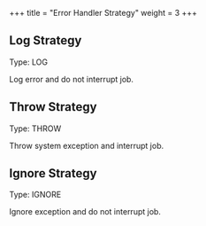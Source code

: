 +++
title = "Error Handler Strategy"
weight = 3
+++

## Log Strategy

Type: LOG

Log error and do not interrupt job.

## Throw Strategy

Type: THROW

Throw system exception and interrupt job.

## Ignore Strategy

Type: IGNORE

Ignore exception and do not interrupt job.
